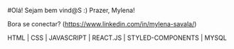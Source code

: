 #Olá! Sejam bem vind@S :) Prazer, Mylena! 
 
 Bora se conectar? (https://www.linkedin.com/in/mylena-savala/)

HTML | CSS | JAVASCRIPT | REACT.JS | STYLED-COMPONENTS | MYSQL
